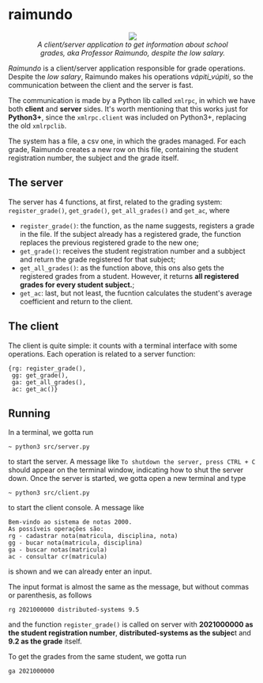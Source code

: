 # raimundo

<p align="center">
  <img src="https://user-images.githubusercontent.com/28984561/145683268-7752772a-f6cb-459e-bb3e-38c97b171404.png" />
    <br>
    <i>A client/server application to get information about school <br>grades, aka Professor Raimundo, despite the low salary.</i>
</p>

_Raimundo_ is a client/server application responsible for grade operations. Despite the _low salary_, Raimundo makes his operations _vápiti_vúpiti_, so the communication between the client and the server is fast. 

The communication is made by a Python lib called `xmlrpc`, in which we have both **client** and **server** sides. It's worth mentioning that this works just for **Python3+**, since the `xmlrpc.client` was included on Python3+, replacing the old `xmlrpclib`.

The system has a file, a csv one, in which the grades managed. For each grade, Raimundo creates a new row on this file, containing the student registration number, the subject and the grade itself.

## The server
The server has 4 functions, at first, related to the grading system: `register_grade()`, `get_grade()`, `get_all_grades()` and `get_ac`, where

- `register_grade()`: the function, as the name suggests, registers a grade in the file. If the subject already has a registered grade, the function replaces the previous registered grade to the new one;
- `get_grade()`: receives the student registration number and a subbject and return the grade registered for that subject;
- `get_all_grades()`: as the function above, this ons also gets the registered grades from a student. However, it returns **all registered grades for every student subject.**;
- `get_ac`: last, but not least, the fucntion calculates the student's average coefficient and return to the client.

## The client
The client is quite simple: it counts with a terminal interface with some operations. Each operation is related to a server function: 
```python3
{rg: register_grade(),
 gg: get_grade(),
 ga: get_all_grades(),
 ac: get_ac()}
```

## Running 
In a terminal, we gotta run 
```console
~ python3 src/server.py
```
to start the server. A message like `To shutdown the server, press CTRL + C` should appear on the terminal window, indicating how to shut the server down.
Once the server is started, we gotta open a new terminal and type
```console
~ python3 src/client.py
```
to start the client console. A message like 
```
Bem-vindo ao sistema de notas 2000.
As possíveis operações são:
rg - cadastrar nota(matricula, disciplina, nota)
gg - bucar nota(matricula, disciplina)
ga - buscar notas(matricula)
ac - consultar cr(matricula)
```
is shown and we can already enter an input.

The input format is almost the same as the message, but without commas or parenthesis, as follows
```
rg 2021000000 distributed-systems 9.5
```
and the function `register_grade()` is called on server with **2021000000 as the student registration number**, **distributed-systems as the subjec**t and **9.2 as the grade** itself.

To get the grades from the same student, we gotta run
```
ga 2021000000
```
